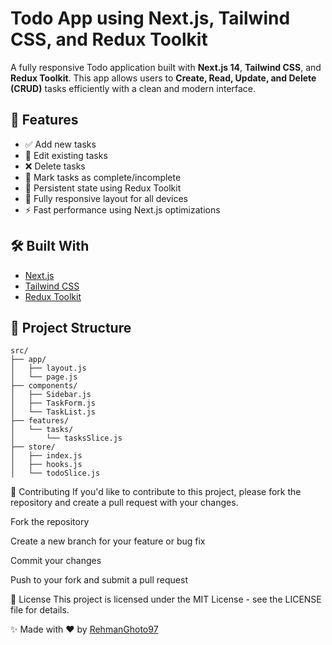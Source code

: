 # Todo App using Next.js, Tailwind CSS, and Redux Toolkit

A fully responsive Todo application built with **Next.js 14**, **Tailwind CSS**, and **Redux Toolkit**. This app allows users to **Create, Read, Update, and Delete (CRUD)** tasks efficiently with a clean and modern interface.

## 🚀 Features

- ✅ Add new tasks
- 📝 Edit existing tasks
- ❌ Delete tasks
- 🔄 Mark tasks as complete/incomplete
- 💾 Persistent state using Redux Toolkit
- 📱 Fully responsive layout for all devices
- ⚡️ Fast performance using Next.js optimizations

## 🛠️ Built With

- [Next.js](https://nextjs.org/)
- [Tailwind CSS](https://tailwindcss.com/)
- [Redux Toolkit](https://redux-toolkit.js.org/)

## 📂 Project Structure

```plaintext
src/
├── app/
│   ├── layout.js
│   └── page.js
├── components/
│   ├── Sidebar.js
│   ├── TaskForm.js
│   └── TaskList.js
├── features/
│   └── tasks/
│       └── tasksSlice.js
├── store/
│   ├── index.js
│   ├── hooks.js
│   └── todoSlice.js
```
🤝 Contributing
If you'd like to contribute to this project, please fork the repository and create a pull request with your changes.

Fork the repository

Create a new branch for your feature or bug fix

Commit your changes

Push to your fork and submit a pull request

📝 License
This project is licensed under the MIT License - see the LICENSE file for details.

✨ Made with ❤️ by [RehmanGhoto97](https://github.com/RehmanGhoto97)
